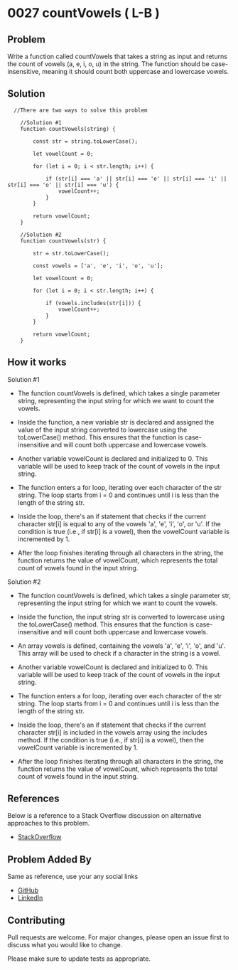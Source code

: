 # 0027 countVowels ( L-B )


## Problem
Write a function called countVowels that takes a string as input and returns the count of vowels (a, e, i, o, u) in the string. The function should be case-insensitive, meaning it should count both uppercase and lowercase vowels.

## Solution

```
  //There are two ways to solve this problem 

    //Solution #1
    function countVowels(string) {

        const str = string.toLowerCase();

        let vowelCount = 0;

        for (let i = 0; i < str.length; i++) {

            if (str[i] === 'a' || str[i] === 'e' || str[i] === 'i' || str[i] === 'o' || str[i] === 'u') {
                vowelCount++;
            }
        }

        return vowelCount;
    }

    //Solution #2
    function countVowels(str) {

        str = str.toLowerCase();

        const vowels = ['a', 'e', 'i', 'o', 'u'];

        let vowelCount = 0;

        for (let i = 0; i < str.length; i++) {

            if (vowels.includes(str[i])) {
                vowelCount++;
            }
        }

        return vowelCount;
    }
```

## How it works

Solution #1
- The function countVowels is defined, which takes a single parameter string, representing the input string for which we want to count the vowels.

- Inside the function, a new variable str is declared and assigned the value of the input string converted to lowercase using the toLowerCase() method. This ensures that the function is case-insensitive and will count both uppercase and lowercase vowels.

- Another variable vowelCount is declared and initialized to 0. This variable will be used to keep track of the count of vowels in the input string.

- The function enters a for loop, iterating over each character of the str string. The loop starts from i = 0 and continues until i is less than the length of the string str.

- Inside the loop, there's an if statement that checks if the current character str[i] is equal to any of the vowels 'a', 'e', 'i', 'o', or 'u'. If the condition is true (i.e., if str[i] is a vowel), then the vowelCount variable is incremented by 1.

- After the loop finishes iterating through all characters in the string, the function returns the value of vowelCount, which represents the total count of vowels found in the input string.

Solution #2
- The function countVowels is defined, which takes a single parameter str, representing the input string for which we want to count the vowels.

- Inside the function, the input string str is converted to lowercase using the toLowerCase() method. This ensures that the function is case-insensitive and will count both uppercase and lowercase vowels.

- An array vowels is defined, containing the vowels 'a', 'e', 'i', 'o', and 'u'. This array will be used to check if a character in the string is a vowel.

- Another variable vowelCount is declared and initialized to 0. This variable will be used to keep track of the count of vowels in the input string.

- The function enters a for loop, iterating over each character of the str string. The loop starts from i = 0 and continues until i is less than the length of the string str.

- Inside the loop, there's an if statement that checks if the current character str[i] is included in the vowels array using the includes method. If the condition is true (i.e., if str[i] is a vowel), then the vowelCount variable is incremented by 1.

- After the loop finishes iterating through all characters in the string, the function returns the value of vowelCount, which represents the total count of vowels found in the input string.


## References

Below is a reference to a Stack Overflow discussion on alternative approaches to this problem.
- [StackOverflow](https://stackoverflow.com/questions/29450399/counting-number-of-vowels-in-a-string-with-javascript)


## Problem Added By
Same as reference, use your any social links
- [GitHub](https://github.com/henryarpon) 
- [LinkedIn](https://www.linkedin.com/in/henryarpon/)

## Contributing
Pull requests are welcome. For major changes, please open an issue first to discuss what you would like to change.

Please make sure to update tests as appropriate.